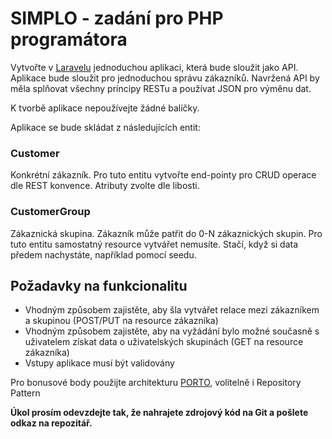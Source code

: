 # SIMPLO - zadání pro PHP programátora

Vytvořte v [Laravelu](https://laravel.com/) jednoduchou aplikaci, která bude sloužit jako API. Aplikace bude sloužit pro 
jednoduchou správu zákazníků. Navržená API by měla splňovat všechny principy RESTu a používat JSON pro výměnu dat.

K tvorbě aplikace nepoužívejte žádné balíčky.

Aplikace se bude skládat z následujících entit:

### Customer

Konkrétní zákazník. Pro tuto entitu vytvořte end-pointy pro CRUD operace dle REST konvence. Atributy zvolte dle libosti.

### CustomerGroup

Zákaznická skupina. Zákazník může patřit do 0-N zákaznických skupin. Pro tuto entitu samostatný resource vytvářet nemusíte. 
Stačí, když si data předem nachystáte, například pomocí seedu.

## Požadavky na funkcionalitu

 - Vhodným způsobem zajistěte, aby šla vytvářet relace mezi zákazníkem a skupinou (POST/PUT na resource zákazníka)
 - Vhodným způsobem zajistěte, aby na vyžádání bylo možné současně s uživatelem získat data o uživatelských skupinách (GET na resource zákazníka)
 - Vstupy aplikace musí být validovány

Pro bonusové body použijte architekturu [PORTO](https://github.com/Mahmoudz/Porto), volitelně i Repository Pattern

**Úkol prosím odevzdejte tak, že nahrajete zdrojový kód na Git a pošlete odkaz na repozitář.**
